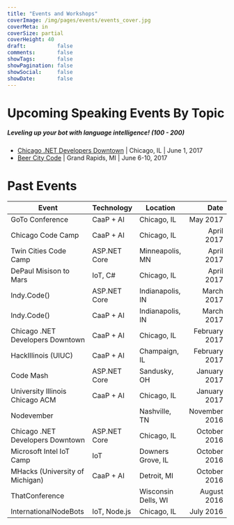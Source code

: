 ```yaml
---
title: "Events and Workshops"
coverImage: /img/pages/events/events_cover.jpg
coverMeta: in
coverSize: partial
coverHeight: 40
draft:          false
comments:       false
showTags:       false
showPagination: false
showSocial:     false
showDate:       false
---
```


# Upcoming Speaking Events By Topic

<!------ CaaP ------>
##### Leveling up your bot with language intelligence! (100 - 200)
- [Chicago .NET Developers Downtown](https://www.meetup.com/chicagodevnet/events/239508934/) | Chicago, IL | June 1, 2017  
- [Beer City Code](http://beercitycode.com/) | Grand Rapids, MI | June 6-10, 2017

<!------------------>


# Past Events

|            Event                  |         Technology         |      Location       |      Date     |
|-----------------------------------|----------------------------|---------------------|--------------:|
| GoTo Conference                   | CaaP + AI                  | Chicago, IL         | May 2017      |
| Chicago Code Camp                 | CaaP + AI                  | Chicago, IL         | April 2017    |
| Twin Cities Code Camp             | ASP.NET Core               | Minneapolis, MN     | April 2017    |
| DePaul Misison to Mars            | IoT, C#                    | Chicago, IL         | April 2017    |
| Indy.Code()                       | ASP.NET Core               | Indianapolis, IN    | March 2017    |
| Indy.Code()                       | CaaP + AI                  | Indianapolis, IN    | March 2017    |
| Chicago .NET Developers Downtown  | CaaP + AI                  | Chicago, IL         | February 2017 |
| HackIllinois (UIUC)               | CaaP + AI                  | Champaign, IL       | February 2017 |
| Code Mash                         | ASP.NET Core               | Sandusky, OH        | January 2017  |
| University Illinois Chicago ACM   | CaaP + AI                  | Chicago, IL         | January 2017  |
| Nodevember                        |                            | Nashville, TN       | November 2016 |
| Chicago .NET Developers Downtown  | ASP.NET Core               | Chicago, IL         | October 2016  |
| Microsoft Intel IoT Camp          | IoT                        | Downers Grove, IL   | October 2016  |
| MHacks (University of Michigan)   | CaaP + AI                  | Detroit, MI         | October 2016  |
| ThatConference                    |                            | Wisconsin Dells, WI | August 2016   |
| InternationalNodeBots             | IoT, Node.js               | Chicago, IL         | July 2016     |
